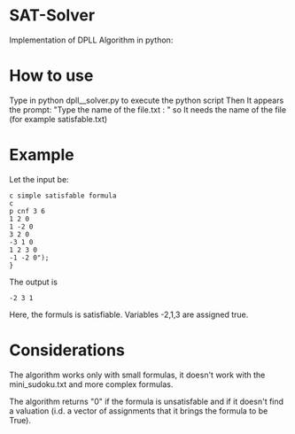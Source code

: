 # SAT-Solver
Implementation of DPLL Algorithm in python:


# How to use
Type in python dpll__solver.py to execute the python script
Then It appears the prompt: "Type the name of the file.txt : " so It needs the name of the file (for example satisfable.txt)

# Example
Let the input be:

```
c simple satisfable formula
c  
p cnf 3 6
1 2 0
1 -2 0
3 2 0
-3 1 0
1 2 3 0
-1 -2 0");
}
```

The output is

```
-2 3 1
```
Here, the formuls is satisfiable. Variables -2,1,3 are assigned true.

# Considerations
The algorithm works only with small formulas, it doesn't work with the mini_sudoku.txt and more complex formulas.

The algorithm returns "0" if the formula is unsatisfable and if it doesn't find a valuation (i.d. a vector of assignments that it brings the formula to be True).



